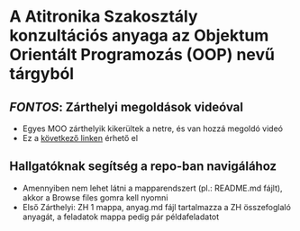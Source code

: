 # A Atitronika Szakosztály konzultációs anyaga az Objektum Orientált Programozás (OOP) nevű tárgyból

## *FONTOS*: Zárthelyi megoldások videóval

- Egyes MOO zárthelyik kikerültek a netre, és van hozzá megoldó videó
- Ez a [következő linken](https://youtu.be/1RScoRYAs84) érhető el

## Hallgatóknak segítség a repo-ban navigálához

- Amennyiben nem lehet látni a mapparendszert (pl.: README.md fájlt), akkor a Browse files gomra kell nyomni
- Első Zárthelyi: ZH 1 mappa, anyag.md fájl tartalmazza a ZH összefoglaló anyagát, a feladatok mappa pedig pár példafeladatot
